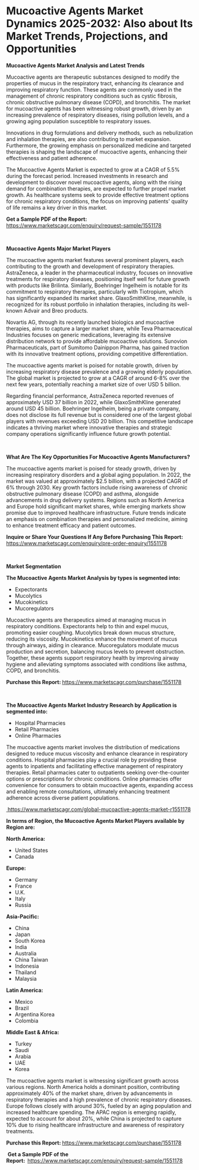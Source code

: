 <p><h1>Mucoactive Agents Market Dynamics 2025-2032: Also about Its Market Trends, Projections, and Opportunities</h1></p><p><strong>Mucoactive Agents Market Analysis and Latest Trends</strong></p>
<p><p>Mucoactive agents are therapeutic substances designed to modify the properties of mucus in the respiratory tract, enhancing its clearance and improving respiratory function. These agents are commonly used in the management of chronic respiratory conditions such as cystic fibrosis, chronic obstructive pulmonary disease (COPD), and bronchitis. The market for mucoactive agents has been witnessing robust growth, driven by an increasing prevalence of respiratory diseases, rising pollution levels, and a growing aging population susceptible to respiratory issues. </p><p>Innovations in drug formulations and delivery methods, such as nebulization and inhalation therapies, are also contributing to market expansion. Furthermore, the growing emphasis on personalized medicine and targeted therapies is shaping the landscape of mucoactive agents, enhancing their effectiveness and patient adherence. </p><p>The Mucoactive Agents Market is expected to grow at a CAGR of 5.5% during the forecast period. Increased investments in research and development to discover novel mucoactive agents, along with the rising demand for combination therapies, are expected to further propel market growth. As healthcare systems seek to provide effective treatment options for chronic respiratory conditions, the focus on improving patients' quality of life remains a key driver in this market.</p></p>
<p><strong>Get a Sample PDF of the Report:&nbsp;</strong> <a href="https://www.marketscagr.com/enquiry/request-sample/1551178?utm_campaign=2951&utm_medium=2&utm_source=Github&utm_content=ia&utm_term=19042025&utm_id=mucoactive-agents">https://www.marketscagr.com/enquiry/request-sample/1551178</a></p>
<p>&nbsp;</p>
<p><strong>Mucoactive Agents Major Market Players</strong></p>
<p><p>The mucoactive agents market features several prominent players, each contributing to the growth and development of respiratory therapies. AstraZeneca, a leader in the pharmaceutical industry, focuses on innovative treatments for respiratory diseases, positioning itself well for future growth with products like Brilinta. Similarly, Boehringer Ingelheim is notable for its commitment to respiratory therapies, particularly with Tiotropium, which has significantly expanded its market share. GlaxoSmithKline, meanwhile, is recognized for its robust portfolio in inhalation therapies, including its well-known Advair and Breo products.</p><p>Novartis AG, through its recently launched biologics and mucoactive therapies, aims to capture a larger market share, while Teva Pharmaceutical Industries focuses on generic medications, leveraging its extensive distribution network to provide affordable mucoactive solutions. Sunovion Pharmaceuticals, part of Sumitomo Dainippon Pharma, has gained traction with its innovative treatment options, providing competitive differentiation.</p><p>The mucoactive agents market is poised for notable growth, driven by increasing respiratory disease prevalence and a growing elderly population. The global market is projected to grow at a CAGR of around 6-8% over the next few years, potentially reaching a market size of over USD 5 billion.</p><p>Regarding financial performance, AstraZeneca reported revenues of approximately USD 37 billion in 2022, while GlaxoSmithKline generated around USD 45 billion. Boehringer Ingelheim, being a private company, does not disclose its full revenue but is considered one of the largest global players with revenues exceeding USD 20 billion. This competitive landscape indicates a thriving market where innovative therapies and strategic company operations significantly influence future growth potential.</p></p>
<p>&nbsp;</p>
<p><strong>What Are The Key Opportunities For Mucoactive Agents Manufacturers?</strong></p>
<p><p>The mucoactive agents market is poised for steady growth, driven by increasing respiratory disorders and a global aging population. In 2022, the market was valued at approximately $2.5 billion, with a projected CAGR of 6% through 2030. Key growth factors include rising awareness of chronic obstructive pulmonary disease (COPD) and asthma, alongside advancements in drug delivery systems. Regions such as North America and Europe hold significant market shares, while emerging markets show promise due to improved healthcare infrastructure. Future trends indicate an emphasis on combination therapies and personalized medicine, aiming to enhance treatment efficacy and patient outcomes.</p></p>
<p><strong>Inquire or Share Your Questions If Any Before Purchasing This Report:</strong> <a href="https://www.marketscagr.com/enquiry/pre-order-enquiry/1551178?utm_campaign=2951&utm_medium=2&utm_source=Github&utm_content=ia&utm_term=19042025&utm_id=mucoactive-agents">https://www.marketscagr.com/enquiry/pre-order-enquiry/1551178</a></p>
<p>&nbsp;</p>
<p><strong>Market Segmentation</strong></p>
<p><strong>The Mucoactive Agents Market Analysis by types is segmented into:</strong></p>
<p><ul><li>Expectorants</li><li>Mucolytics</li><li>Mucokinetics</li><li>Mucoregulators</li></ul></p>
<p><p>Mucoactive agents are therapeutics aimed at managing mucus in respiratory conditions. Expectorants help to thin and expel mucus, promoting easier coughing. Mucolytics break down mucus structure, reducing its viscosity. Mucokinetics enhance the movement of mucus through airways, aiding in clearance. Mucoregulators modulate mucus production and secretion, balancing mucus levels to prevent obstruction. Together, these agents support respiratory health by improving airway hygiene and alleviating symptoms associated with conditions like asthma, COPD, and bronchitis.</p></p>
<p><strong>Purchase this Report:&nbsp;</strong><a href="https://www.marketscagr.com/purchase/1551178?utm_campaign=2951&utm_medium=2&utm_source=Github&utm_content=ia&utm_term=19042025&utm_id=mucoactive-agents">https://www.marketscagr.com/purchase/1551178</a></p>
<p>&nbsp;</p>
<p><strong>The Mucoactive Agents Market Industry Research by Application is segmented into:</strong></p>
<p><ul><li>Hospital Pharmacies</li><li>Retail Pharmacies</li><li>Online Pharmacies</li></ul></p>
<p><p>The mucoactive agents market involves the distribution of medications designed to reduce mucus viscosity and enhance clearance in respiratory conditions. Hospital pharmacies play a crucial role by providing these agents to inpatients and facilitating effective management of respiratory therapies. Retail pharmacies cater to outpatients seeking over-the-counter options or prescriptions for chronic conditions. Online pharmacies offer convenience for consumers to obtain mucoactive agents, expanding access and enabling remote consultations, ultimately enhancing treatment adherence across diverse patient populations.</p></p>
<p><a href="https://www.marketscagr.com/global-mucoactive-agents-market-r1551178?utm_campaign=2951&utm_medium=2&utm_source=Github&utm_content=ia&utm_term=19042025&utm_id=mucoactive-agents">&nbsp;https://www.marketscagr.com/global-mucoactive-agents-market-r1551178</a></p>
<p><strong>In terms of Region, the Mucoactive Agents Market Players available by Region are:</strong></p>
<p>
    <p> <strong> North America: </strong>
        <ul>
            <li>United States</li>
            <li>Canada</li>
        </ul>
        </p> 
    <p> <strong> Europe: </strong>
        <ul>
            <li>Germany</li>
            <li>France</li>
            <li>U.K.</li>
            <li>Italy</li>
            <li>Russia</li>
        </ul>
        </p> 
    <p> <strong> Asia-Pacific: </strong>
        <ul>
            <li>China</li>
            <li>Japan</li>
            <li>South Korea</li>
            <li>India</li>
            <li>Australia</li>
            <li>China Taiwan</li>
            <li>Indonesia</li>
            <li>Thailand</li>
            <li>Malaysia</li>
        </ul>
        </p> 
    <p> <strong> Latin America: </strong>
        <ul>
            <li>Mexico</li>
            <li>Brazil</li>
            <li>Argentina Korea</li>
            <li>Colombia</li>
        </ul>
        </p> 
    <p> <strong> Middle East & Africa: </strong>
        <ul>
            <li>Turkey</li>
            <li>Saudi</li>
            <li>Arabia</li>
            <li>UAE</li>
            <li>Korea</li>
        </ul>
    </p>
    </p>
<p><p>The mucoactive agents market is witnessing significant growth across various regions. North America holds a dominant position, contributing approximately 40% of the market share, driven by advancements in respiratory therapies and a high prevalence of chronic respiratory diseases. Europe follows closely with around 30%, fueled by an aging population and increased healthcare spending. The APAC region is emerging rapidly, expected to account for about 20%, while China is projected to capture 10% due to rising healthcare infrastructure and awareness of respiratory treatments.</p></p>
<p><strong>Purchase this Report: </strong><a href="https://www.marketscagr.com/purchase/1551178?utm_campaign=2951&utm_medium=2&utm_source=Github&utm_content=ia&utm_term=19042025&utm_id=mucoactive-agents">https://www.marketscagr.com/purchase/1551178</a></p>
<p>&nbsp;<strong>Get a Sample PDF of the Report:&nbsp;&nbsp;</strong><a href="https://www.marketscagr.com/enquiry/request-sample/1551178?utm_campaign=2951&utm_medium=2&utm_source=Github&utm_content=ia&utm_term=19042025&utm_id=mucoactive-agents">https://www.marketscagr.com/enquiry/request-sample/1551178</a></p>
<p><strong></strong></p>
<p><p></p><p></p><p></p></p>